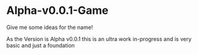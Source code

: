 # Alpha-v0.0.1-Game
Give me some ideas for the name!

As the Version is Alpha v0.0.1 this is an ultra work in-progress and is very basic and just a foundation

